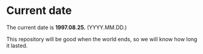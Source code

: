 # Current date

The current date is **1997.08.25.** (YYYY.MM.DD.)

This repository will be good when the world ends, so we will know how long it lasted.